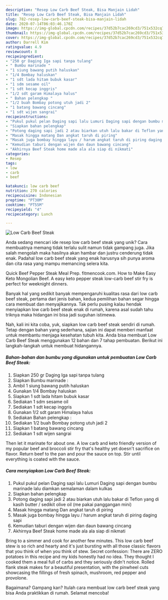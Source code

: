 ```yaml
---
description: "Resep Low Carb Beef Steak, Bisa Manjain Lidah"
title: "Resep Low Carb Beef Steak, Bisa Manjain Lidah"
slug: 782-resep-low-carb-beef-steak-bisa-manjain-lidah
date: 2020-07-14T06:03:46.170Z
image: https://img-global.cpcdn.com/recipes/37d52b7cac269cd3/751x532cq70/low-carb-beef-steak-foto-resep-utama.jpg
thumbnail: https://img-global.cpcdn.com/recipes/37d52b7cac269cd3/751x532cq70/low-carb-beef-steak-foto-resep-utama.jpg
cover: https://img-global.cpcdn.com/recipes/37d52b7cac269cd3/751x532cq70/low-carb-beef-steak-foto-resep-utama.jpg
author: Darrell Kim
ratingvalue: 4.9
reviewcount: 8
recipeingredient:
- "250 gr Daging Iga sapi tanpa tulang"
- " Bumbu marinade "
- "1 siung bawang putih haluskan"
- "1/4 Bombay haluskan"
- "1 sdt lada hitam bubuk kasar"
- "1 sdm sesame oil"
- "1 sdt kecap inggris"
- "1/2 sdt garam Himalaya halus"
- " Bahan pelengkap "
- "1/2 buah Bombay potong utuh jadi 2"
- "1 batang bawang cincang"
- "1 sdt wijen sangrai"
recipeinstructions:
- "Pukul pukul pelan Daging sapi lalu Lumuri Daging sapi dengan bumbu marinade lalu diamkan semalaman dalam kulkas"
- "Siapkan bahan pelengkap"
- "Potong daging sapi jadi 2 atau biarkan utuh lalu bakar di Teflon yang di kasih butter / sedikit olive oil (me pakai panggangan mini)"
- "Masak hingga matang Dan angkat taruh di piring"
- "Masak juga bombay hingga layu / harum angkat taruh di piring daging sapi"
- "Kemudian taburi dengan wijen dan daun bawang cincang"
- "Akhirnya Beef Steak home made ala ala siap di nikmati"
categories:
- Resep
tags:
- low
- carb
- beef

katakunci: low carb beef 
nutrition: 270 calories
recipecuisine: Indonesian
preptime: "PT30M"
cooktime: "PT55M"
recipeyield: "4"
recipecategory: Lunch

---
```



![Low Carb Beef Steak](https://img-global.cpcdn.com/recipes/37d52b7cac269cd3/751x532cq70/low-carb-beef-steak-foto-resep-utama.jpg)

Anda sedang mencari ide resep low carb beef steak yang unik? Cara membuatnya memang tidak terlalu sulit namun tidak gampang juga. Jika salah mengolah maka hasilnya akan hambar dan justru cenderung tidak enak. Padahal low carb beef steak yang enak harusnya sih punya aroma dan cita rasa yang mampu memancing selera kita.

Quick Beef Pepper Steak Meal Prep. fitmencook.com. How to Make Easy Keto Mongolian Beef. A easy keto pepper steak low-carb beef stir fry is perfect for weeknight dinners.

Banyak hal yang sedikit banyak mempengaruhi kualitas rasa dari low carb beef steak, pertama dari jenis bahan, kedua pemilihan bahan segar hingga cara membuat dan menyajikannya. Tak perlu pusing kalau hendak menyiapkan low carb beef steak enak di rumah, karena asal sudah tahu triknya maka hidangan ini bisa jadi suguhan istimewa.


Nah, kali ini kita coba, yuk, siapkan low carb beef steak sendiri di rumah. Tetap dengan bahan yang sederhana, sajian ini dapat memberi manfaat untuk membantu menjaga kesehatan tubuh kita. Anda bisa membuat Low Carb Beef Steak menggunakan 12 bahan dan 7 tahap pembuatan. Berikut ini langkah-langkah untuk membuat hidangannya.

<!--inarticleads1-->

##### Bahan-bahan dan bumbu yang digunakan untuk pembuatan Low Carb Beef Steak:

1. Siapkan 250 gr Daging Iga sapi tanpa tulang
1. Siapkan  Bumbu marinade :
1. Ambil 1 siung bawang putih haluskan
1. Gunakan 1/4 Bombay haluskan
1. Siapkan 1 sdt lada hitam bubuk kasar
1. Sediakan 1 sdm sesame oil
1. Sediakan 1 sdt kecap inggris
1. Gunakan 1/2 sdt garam Himalaya halus
1. Sediakan  Bahan pelengkap :
1. Sediakan 1/2 buah Bombay potong utuh jadi 2
1. Siapkan 1 batang bawang cincang
1. Sediakan 1 sdt wijen sangrai


Then let it marinate for about one. A low carb and keto friendly version of my popular beef and broccoli stir fry that&#39;s healthy yet doesn&#39;t sacrifice on flavor. Return beef to the pan and pour the sauce on top. Stir until everything is coated with the sauce. 

<!--inarticleads2-->

##### Cara menyiapkan Low Carb Beef Steak:

1. Pukul pukul pelan Daging sapi lalu Lumuri Daging sapi dengan bumbu marinade lalu diamkan semalaman dalam kulkas
1. Siapkan bahan pelengkap
1. Potong daging sapi jadi 2 atau biarkan utuh lalu bakar di Teflon yang di kasih butter / sedikit olive oil (me pakai panggangan mini)
1. Masak hingga matang Dan angkat taruh di piring
1. Masak juga bombay hingga layu / harum angkat taruh di piring daging sapi
1. Kemudian taburi dengan wijen dan daun bawang cincang
1. Akhirnya Beef Steak home made ala ala siap di nikmati


Bring to a simmer and cook for another few minutes. This low carb beef stew is so rich and hearty and it&#39;s just bursting with all those classic flavors that you think of when you think of stew. Secret confession: There are ZERO potatoes in this recipe and my kids honestly had no idea. They thought I cooked them a meal full of carbs and they seriously didn&#39;t notice. Rolled flank steak makes for a beautiful presentation, with the pinwheel cuts showcasing the fillings of fresh spinach, mushroom, red pepper and provolone. 

Bagaimana? Gampang kan? Itulah cara membuat low carb beef steak yang bisa Anda praktikkan di rumah. Selamat mencoba!
